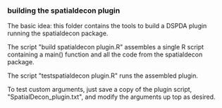 ### building the spatialdecon plugin

The basic idea: this folder contains the tools to build a DSPDA plugin running the spatialdecon package. 

The script "build spatialdecon plugin.R" assembles a single R script containing a main() function and
 all the code from the spatialdecon package. 
 
The script "testspatialdecon plugin.R" runs the assembled plugin. 

To test custom arguments, just save a copy of the plugin script, "SpatialDecon_plugin.txt", and modify the
 arguments up top as desired. 